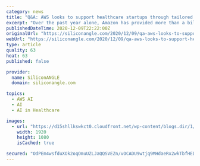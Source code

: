 ```yaml
---
category: news
title: "Q&A: AWS looks to support healthcare startups through tailored acceleration initiatives"
excerpt: "Over the past year alone, Amazon has provided more than a billion dollars in credits through AWS Activate program to help startups grow and scale their businesses, and they are launching a new program called AWS Health Accelerator to address the specific needs of healthcare startups."
publishedDateTime: 2020-12-09T22:22:00Z
originalUrl: "https://siliconangle.com/2020/12/09/qa-aws-looks-to-support-healthcare-startups-through-tailored-acceleration-initiatives-reinvent/"
webUrl: "https://siliconangle.com/2020/12/09/qa-aws-looks-to-support-healthcare-startups-through-tailored-acceleration-initiatives-reinvent/"
type: article
quality: 63
heat: 63
published: false

provider:
  name: SiliconANGLE
  domain: siliconangle.com

topics:
  - AWS AI
  - AI
  - AI in Healthcare

images:
  - url: "https://d15shllkswkct0.cloudfront.net/wp-content/blogs.dir/1/files/2020/12/Manpreet-Mattu-Michael-Jackson-AWS-re-Invent-2020.jpg"
    width: 1920
    height: 1080
    isCached: true

secured: "OdPEm4wsfduXOk2oqOmuUZLJaQQSVEZn/vOCADU9wtjq9MHdaeRx2wkTbfHEDDOBDAiIU3x6FzJc3KHNreaL7HXL7m/GpC6yY0/QR/gnpBMNPkR2SEoWprm3Sv+iuGVT98MJ5dKE6kYPnW2eDTRrPsgKiBPXCUUcI+cQx+nmqVYgZtH62MMIu0b5S3RxlQ4trcLdVFA08el1cAwZp3onbYpRen3xmZLr4siBJbKOILjAUMi6WE39XogmspCILQpl7odpW32TacTzEhIqp73yvGIGdCy1ntvOOsSvC/beNjWaHp4Xg/qJa/aKClOJnS1S5E4rjyuajPXghsOyrbmEMDzSZN6QuEZrGYPXGDZvmoM=;QtWWeP4HFGHVsj69FGILNQ=="
---
```


